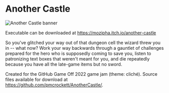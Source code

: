# Another Castle

![Another Castle banner](/Screenshots/Another%20Castle-%20Banner.png?raw=true "Another Castle banner")

Executable can be downloaded at https://mozipha.itch.io/another-castle

So you've glitched your way out of that dungeon cell the wizard threw you in -- what now? Work your way backwards through a gauntlet of challenges prepared for the hero who is supposedly coming to save you, listen to patronizing text boxes that weren't meant for you, and die repeatedly because you have all the late-game items but no sword.

Created for the GitHub Game Off 2022 game jam (theme: cliché). Source files available for download at https://github.com/pmcrockett/AnotherCastle/.
